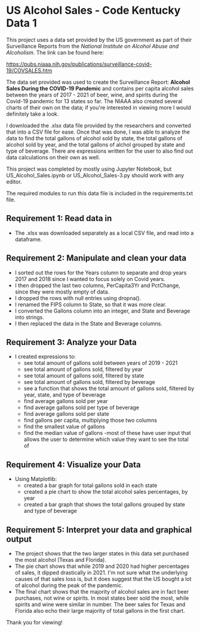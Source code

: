 # US Alcohol Sales - Code Kentucky Data 1

This project uses a data set provided by the US government as part of their Surveillance Reports from the *National Institute on Alcohol Abuse and Alcoholism.* The link can be found here:  

https://pubs.niaaa.nih.gov/publications/surveillance-covid-19/COVSALES.htm

The data set provided was used to create the Surveillance Report: **Alcohol Sales During the COVID-19 Pandemic** and contains per capita alcohol sales between the years of 2017 - 2021 of beer, wine, and spirits during the Covid-19 pandemic for 13 states so far. The NIAAA also created several charts of their own on the data; if you're interested in viewing more I would definitely take a look. 

I downloaded the .xlsx data file provided by the researchers and converted that into a CSV file for ease. Once that was done, I was able to analyze the data to find the total gallons of alcohol sold by state, the total gallons of alcohol sold by year, and the total gallons of alchol grouped by state and type of beverage. There are expressions written for the user to also find out data calculations on their own as well. 


This project was completed by mostly using Jupyter Notebook, but US_Alcohol_Sales.ipynb or US_Alcohol_Sales-3.py should work with any editor. 

The required modules to run this data file is included in the requirements.txt file.

## Requirement 1: Read data in
- The .xlsx was downloaded separately as a local CSV file, and read into a dataframe.

## Requirement 2: Manipulate and clean your data
- I sorted out the rows for the Years column to separate and drop years 2017 and 2018 since I wanted to focus solely on Covid years. 
- I then dropped the last two columns, PerCapita3Yr and PctChange, since they were mostly empty of data. 
- I dropped the rows with null entries using dropna().
- I renamed the FIPS column to State, so that it was more clear.
- I converted the Gallons column into an integer, and State and Beverage into strings.
- I then replaced the data in the State and Beverage columns.

## Requirement 3: Analyze your Data
- I created expressions to: 
    - see total amount of gallons sold between years of 2019 - 2021
    - see total amount of gallons sold, filtered by year
    - see total amount of gallons sold, filtered by state
    - see total amount of gallons sold, filtered by beverage
    - see a function that shows the total amount of gallons sold, filtered by year, state, and type of beverage
    - find average gallons sold per year
    - find average gallons sold per type of beverage
    - find average gallons sold per state
    - find gallons per capita, multiplying those two columns
    - find the smallest value of gallons
    - find the median value of gallons
-most of these have user input that allows the user to determine which value they want to see the total of

## Requirement 4: Visualize your Data
- Using Matplotlib: 
    - created a bar graph for total gallons sold in each state
    - created a pie chart to show the total alcohol sales percentages, by year
    - created a bar graph that shows the total gallons grouped by state and type of beverage
    

## Requirement 5: Interpret your data and graphical output
- The project shows that the two larger states in this data set purchased the most alcohol (Texas and Florida).
- The pie chart shows that while 2019 and 2020 had higher percentages of sales, it dipped drastically in 2021. I'm not sure what the underlying causes of that sales loss is, but it does suggest that the US bought a lot of alcohol during the peak of the pandemic. 
- The final chart shows that the majority of alcohol sales are in fact beer purchases, not wine or spirits. In most states beer sold the most, while spirits and wine were similar in number. The beer sales for Texas and Florida also echo their large majority of total gallons in the first chart. 


Thank you for viewing!
